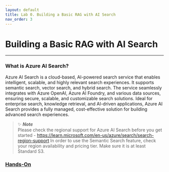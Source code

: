 ```yaml
---
layout: default
title: Lab 0. Building a Basic RAG with AI Search
nav_order: 3
---
```


# Building a Basic RAG with AI Search
---

### What is Azure AI Search?

Azure AI Search is a cloud-based, AI-powered search service that enables intelligent, scalable, and highly relevant search experiences. It supports semantic search, vector search, and hybrid search. The service seamlessly integrates with Azure OpenAI, Azure AI Foundry, and various data sources, ensuring secure, scalable, and customizable search solutions. Ideal for enterprise search, knowledge retrieval, and AI-driven applications, Azure AI Search provides a fully managed, cost-effective solution for building advanced search experiences.

> ✨ **_Note_** <br>
> Please check the regional support for Azure AI Search before you get started - https://learn.microsoft.com/en-us/azure/search/search-region-support
> In order to use the Semantic Search feature, check your region availability and pricing tier. Make sure it is at least Standard S3.

### [Hands-On](1_basic-rag.ipynb)